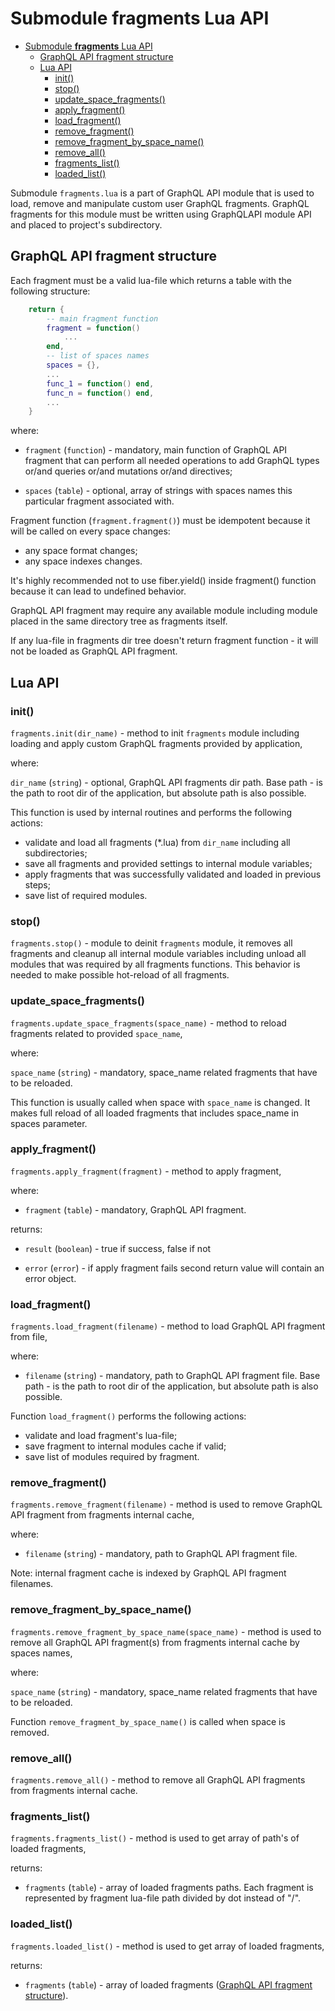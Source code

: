 # Submodule **fragments** Lua API

- [Submodule **fragments** Lua API](#submodule-fragments-lua-api)
  - [GraphQL API fragment structure](#graphql-api-fragment-structure)
  - [Lua API](#lua-api)
    - [init()](#init)
    - [stop()](#stop)
    - [update_space_fragments()](#update_space_fragments)
    - [apply_fragment()](#apply_fragment)
    - [load_fragment()](#load_fragment)
    - [remove_fragment()](#remove_fragment)
    - [remove_fragment_by_space_name()](#remove_fragment_by_space_name)
    - [remove_all()](#remove_all)
    - [fragments_list()](#fragments_list)
    - [loaded_list()](#loaded_list)

Submodule `fragments.lua` is a part of GraphQL API module that is used to load, remove and manipulate custom user GraphQL fragments. GraphQL fragments for this module must be written using GraphQLAPI module API and placed to project's subdirectory.

## GraphQL API fragment structure

Each fragment must be a valid lua-file which returns a table with the following structure:

```lua
    return {
        -- main fragment function
        fragment = function()
            ...
        end,
        -- list of spaces names
        spaces = {}, 
        ...
        func_1 = function() end,
        func_n = function() end,
        ...
    }
```

where:

- `fragment` (`function`) - mandatory, main function of GraphQL API fragment that can perform all needed operations to add GraphQL types or/and queries or/and mutations or/and directives;

- `spaces` (`table`) - optional, array of strings with spaces names this particular fragment associated with.

Fragment function (`fragment.fragment()`) must be idempotent because it will be called on every space changes:

- any space format changes;
- any space indexes changes.

It's highly recommended not to use fiber.yield() inside fragment() function because it can lead to undefined behavior.

GraphQL API fragment may require any available module including module placed in the same directory tree as fragments itself.

If any lua-file in fragments dir tree doesn't return fragment function - it will not be loaded as GraphQL API fragment.

## Lua API

### init()

`fragments.init(dir_name)` - method to init `fragments` module including loading and apply custom GraphQL fragments provided by application,

where:

`dir_name` (`string`) - optional, GraphQL API fragments dir path. Base path - is the path to root dir of the application, but absolute path is also possible.

This function is used by internal routines and performs the following actions:

- validate and load all fragments (*.lua) from `dir_name` including all subdirectories;
- save all fragments and provided settings to internal module variables;
- apply fragments that was successfully validated and loaded in previous steps;
- save list of required modules.

### stop()

`fragments.stop()` - module to deinit `fragments` module, it removes all fragments and cleanup all internal module variables including unload all modules that was required by all fragments functions. This behavior is needed to make possible hot-reload of all fragments.

### update_space_fragments()

`fragments.update_space_fragments(space_name)` - method to reload fragments related to provided `space_name`,

where:

`space_name` (`string`) - mandatory, space_name related fragments that have to be reloaded.

This function is usually called when space with `space_name` is changed. It makes full reload of all loaded fragments that includes space_name in spaces parameter.

### apply_fragment()

`fragments.apply_fragment(fragment)` - method to apply fragment,

where:

- `fragment` (`table`) - mandatory, GraphQL API fragment.

returns:

- `result` (`boolean`) - true if success, false if not

- `error` (`error`) - if apply fragment fails second return value will contain an error object. 

### load_fragment()

`fragments.load_fragment(filename)` - method to load GraphQL API fragment from file,

where:

- `filename` (`string`) - mandatory, path to GraphQL API fragment file. Base path - is the path to root dir of the application, but absolute path is also possible.

Function `load_fragment()` performs the following actions:

- validate and load fragment's lua-file;
- save fragment to internal modules cache if valid;
- save list of modules required by fragment.

### remove_fragment()

`fragments.remove_fragment(filename)` - method is used to remove GraphQL API fragment from fragments internal cache,

where:

- `filename` (`string`) - mandatory, path to GraphQL API fragment file.

Note: internal fragment cache is indexed by GraphQL API fragment filenames.

### remove_fragment_by_space_name()

`fragments.remove_fragment_by_space_name(space_name)` - method is used to remove all GraphQL API fragment(s) from fragments internal cache by spaces names,

where:

`space_name` (`string`) - mandatory, space_name related fragments that have to be reloaded.

Function `remove_fragment_by_space_name()` is called when space is removed.

### remove_all()

`fragments.remove_all()` - method to remove all GraphQL API fragments from fragments internal cache.

### fragments_list()

`fragments.fragments_list()` - method is used to get array of path's of loaded fragments,

returns:

- `fragments` (`table`) - array of loaded fragments paths. Each fragment is represented by fragment lua-file path divided by dot instead of "/".

### loaded_list()

`fragments.loaded_list()` - method is used to get array of loaded fragments,

returns:

- `fragments` (`table`) - array of loaded fragments ([GraphQL API fragment structure](#graphql-api-fragment-structure)).
